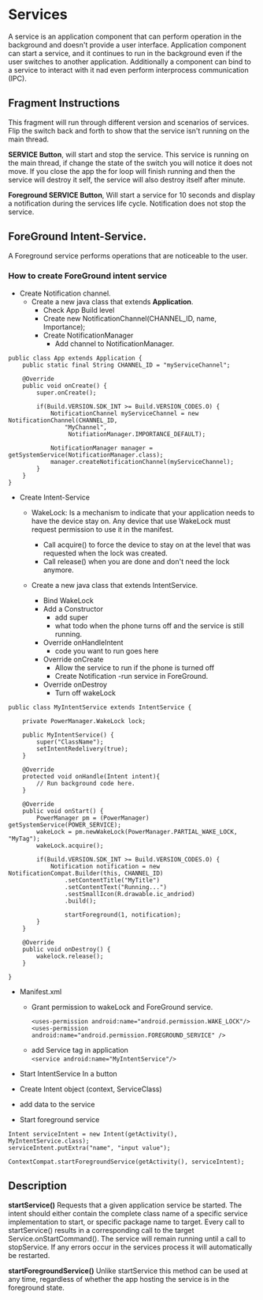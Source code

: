 # Services
A service is an application component that can perform operation in the background and doesn't provide
a user interface. Application component can start a service, and it continues to run in the background
even if the user switches to another application. Additionally a component can bind to a service to 
interact with it nad even perform interprocess communication (IPC).  

## Fragment Instructions
This fragment will run through different version and scenarios of services. Flip the switch back and 
forth to show that the service isn't running on the main thread.

**SERVICE Button**, will start and stop the service. This service is running on the main thread, 
if change the state of the switch you will notice it does not move. If you close the app the 
for loop will finish running and then the service will destroy it self, the service will also destroy itself
after minute. 

**Foreground SERVICE Button**, Will start a service for 10 seconds and display a notification during
the services life cycle. Notification does not stop the service. 


## ForeGround Intent-Service.
A Foreground service performs operations that are noticeable to the user.

### How to create ForeGround intent service
- Create Notification channel.
  - Create a new java class that extends **Application**.
    - Check App Build level
    - Create new NotificationChannel(CHANNEL_ID, name, Importance);
    - Create NotificationManager
      - Add channel to NotificationManager.
    
```
public class App extends Application {
    public static final String CHANNEL_ID = "myServiceChannel";
    
    @Override
    public void onCreate() {
        super.onCreate();
        
        if(Build.VERSION.SDK_INT >= Build.VERSION_CODES.O) {
            NotificationChannel myServiceChannel = new NotificationChannel(CHANNEL_ID, 
                "MyChannel",
                 NotifiationManager.IMPORTANCE_DEFAULT);
            
            NotificationManager manager = getSystemService(NotificationManager.class);
            manager.createNotificationChannel(myServiceChannel);
        }
    }
}
```    

- Create Intent-Service
    - WakeLock: Is a mechanism to indicate that your application needs to have the device stay on. Any
        device that use WakeLock must request permission to use it in the manifest. 
        - Call acquire() to force the device to stay on at the level that was requested when the lock
        was created.
        - Call release() when you are done and don't need the lock anymore.

  - Create a new java class that extends IntentService.
    - Bind WakeLock
    - Add a Constructor
      - add super
      - what todo when the phone turns off and the service is still running.
    - Override onHandleIntent
      - code you want to run goes here
    - Override onCreate
      - Allow the service to run if the phone is turned off
      - Create Notification
      -run service in ForeGround.
    - Override onDestroy 
      - Turn off wakeLock 
```
public class MyIntentService extends IntentService {
    
    private PowerManager.WakeLock lock;
    
    public MyIntentService() {
        super("ClassName");
        setIntentRedelivery(true);
    }
    
    @Override
    protected void onHandle(Intent intent){
        // Run background code here.
    }
    
    @Override
    public void onStart() {
        PowerManager pm = (PowerManager) getSystemService(POWER_SERVICE);
        wakeLock = pm.newWakeLock(PowerManager.PARTIAL_WAKE_LOCK, "MyTag");
        wakeLock.acquire();
        
        if(Build.VERSION.SDK_INT >= Build.VERSION_CODES.O) {
            Notification notification = new NotificationCompat.Builder(this, CHANNEL_ID)
                .setContentTitle("MyTitle")
                .setContentText("Running...")
                .sestSmallIcon(R.drawable.ic_andriod)
                .build();
                
                startForeground(1, notification);
        }
    }
    
    @Override
    public void onDestroy() {
        wakelock.release();
    }

}
```
      
      
- Manifest.xml
   - Grant permission to wakeLock and ForeGround service. <br/>
     ```
     <uses-permission android:name="android.permission.WAKE_LOCK"/>
     <uses-permission android:name="android.permission.FOREGROUND_SERVICE" />
     ```
   - add Service tag in application <br/>
     ```<service android:name="MyIntentService"/>```
    
- Start IntentService
In a button 
- Create Intent object (context, ServiceClass)
- add data to the service
- Start foreground service

```
Intent serviceIntent = new Intent(getActivity(), MyIntentService.class);
serviceIntent.putExtra("name", "input value");

ContextCompat.startForegroundService(getActivity(), serviceIntent);

```
 
 
## Description
**startService()** 
Requests that a given application service be started. The intent should either contain the complete 
class name of a specific service implementation to start, or specific package name to target.
Every call to startService() results in a corresponding call to the target Service.onStartCommand().
The service will remain running until a call to stopService. If any errors occur in the services process
it will automatically be restarted.

**startForegroundService()**
Unlike startService this method can be used at any time, regardless of whether the app hosting the service
is in the foreground state.